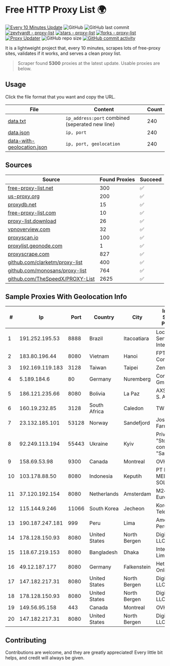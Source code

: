 
# Free HTTP Proxy List 🌍

[![Every 10 Minutes Update](https://github.com/mertguvencli/http-proxy-list/actions/workflows/main.yml/badge.svg?branch=main)](https://github.com/mertguvencli/http-proxy-list/actions/workflows/main.yml)
![GitHub](https://img.shields.io/github/license/mertguvencli/http-proxy-list)
![GitHub last commit](https://img.shields.io/github/last-commit/mertguvencli/http-proxy-list)
[![zevtyardt - proxy-list](https://img.shields.io/static/v1?label=zevtyardt&message=proxy-list&color=blue&logo=github)](https://github.com/zevtyardt/proxy-list "Go to GitHub repo")
[![stars - proxy-list](https://img.shields.io/github/stars/zevtyardt/proxy-list?style=social)](https://github.com/zevtyardt/proxy-list)
[![forks - proxy-list](https://img.shields.io/github/forks/zevtyardt/proxy-list?style=social)](https://github.com/zevtyardt/proxy-list)
[![Proxy Updater](https://github.com/zevtyardt/proxy-list/workflows/Proxy%20Updater/badge.svg)](https://github.com/zevtyardt/proxy-list/actions?query=workflow:"Proxy+Updater")
![GitHub repo size](https://img.shields.io/github/repo-size/zevtyardt/proxy-list)
[![GitHub commit activity](https://img.shields.io/github/commit-activity/m/zevtyardt/proxy-list?logo=commits)](https://github.com/zevtyardt/proxy-list/commits/main)

It is a lightweight project that, every 10 minutes, scrapes lots of free-proxy sites, validates if it works, and serves a clean proxy list.

> Scraper found **5300** proxies at the latest update. Usable proxies are below.

## Usage

Click the file format that you want and copy the URL.

|File|Content|Count|
|----|-------|-----|
|[data.txt](https://raw.githubusercontent.com/mertguvencli/http-proxy-list/main/proxy-list/data.txt)|`ip_address:port` combined (seperated new line)|240|
|[data.json](https://raw.githubusercontent.com/mertguvencli/http-proxy-list/main/proxy-list/data.json)|`ip, port`|240|
|[data-with-geolocation.json](https://raw.githubusercontent.com/mertguvencli/http-proxy-list/main/proxy-list/data-with-geolocation.json)|`ip, port, geolocation`|240|

## Sources

|Source|Found Proxies|Succeed|
|------|-------------|-------|
|[free-proxy-list.net](https://free-proxy-list.net)|300|✅|
|[us-proxy.org](https://www.us-proxy.org)|200|✅|
|[proxydb.net](http://proxydb.net)|15|✅|
|[free-proxy-list.com](https://free-proxy-list.com/?page=&port=&type%5B%5D=http&type%5B%5D=https&up_time=0&search=Search)|10|✅|
|[proxy-list.download](https://www.proxy-list.download/HTTP)|26|✅|
|[vpnoverview.com](https://vpnoverview.com/privacy/anonymous-browsing/free-proxy-servers)|32|✅|
|[proxyscan.io](https://www.proxyscan.io)|100|✅|
|[proxylist.geonode.com](https://proxylist.geonode.com/api/proxy-list?limit=300&page=1&sort_by=lastChecked&sort_type=desc&protocols=http,https)|1|✅|
|[proxyscrape.com](https://api.proxyscrape.com/v2/?request=displayproxies&protocol=http&timeout=10000&country=all&ssl=all&anonymity=all)|827|✅|
|[github.com/clarketm/proxy-list](https://raw.githubusercontent.com/clarketm/proxy-list/master/proxy-list-raw.txt)|400|✅|
|[github.com/monosans/proxy-list](https://raw.githubusercontent.com/monosans/proxy-list/main/proxies/http.txt)|764|✅|
|[github.com/TheSpeedX/PROXY-List](https://raw.githubusercontent.com/TheSpeedX/PROXY-List/master/http.txt)|2625|✅|


## Sample Proxies With Geolocation Info

|#|Ip|Port|Country|City|Internet Service Provider|
|-|--|----|-------|----|-------------------------|
|1|191.252.195.53|8888|Brazil|Itacoatiara|Locaweb Serviços de Internet S/A|
|2|183.80.196.44|8080|Vietnam|Hanoi|FPT Telecom Company|
|3|192.169.119.183|3128|Taiwan|Taipei|Zenlayer Inc|
|4|5.189.184.6|80|Germany|Nuremberg|Contabo GmbH|
|5|186.121.235.66|8080|Bolivia|La Paz|AXS Bolivia S. A.|
|6|160.19.232.85|3128|South Africa|Caledon|TWK-COMM|
|7|23.132.185.101|53128|Norway|Sandefjord|Joseph Farnell|
|8|92.249.113.194|55443|Ukraine|Kyiv|Private "Stock company "Sater"|
|9|158.69.53.98|9300|Canada|Montreal|OVH SAS|
|10|103.178.88.50|8080|Indonesia|Keputih|PT INTER MEDIALINK SOLUSI|
|11|37.120.192.154|8080|Netherlands|Amsterdam|M247 Europe SRL|
|12|115.144.9.246|11066|South Korea|Jecheon|Korea Telecom|
|13|190.187.247.181|999|Peru|Lima|Americatel Peru S.A.|
|14|178.128.150.93|8080|United States|North Bergen|DigitalOcean, LLC|
|15|118.67.219.153|8080|Bangladesh|Dhaka|InterCloud Limited|
|16|49.12.187.177|8080|Germany|Falkenstein|Hetzner Online GmbH|
|17|147.182.217.31|8080|United States|North Bergen|DigitalOcean, LLC|
|18|178.128.150.93|8080|United States|North Bergen|DigitalOcean, LLC|
|19|149.56.95.158|443|Canada|Montreal|OVH Hosting|
|20|147.182.217.31|8080|United States|North Bergen|DigitalOcean, LLC|



## Contributing

Contributions are welcome, and they are greatly appreciated! Every
little bit helps, and credit will always be given.

